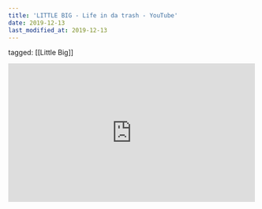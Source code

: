 ```yaml
---
title: 'LITTLE BIG - Life in da trash - YouTube'
date: 2019-12-13
last_modified_at: 2019-12-13
---
```

tagged: [[Little Big]]
<iframe allow="accelerometer; autoplay; clipboard-write; encrypted-media; gyroscope; picture-in-picture" allowfullscreen="" frameborder="0" height="281" id="youtube_iframe" src="https://www.youtube.com/embed/UVrjzOUZJI4?feature=oembed&amp;enablejsapi=1&amp;origin=https://safe.txmblr.com&amp;wmode=opaque" width="500"></iframe>